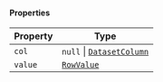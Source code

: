 #### Properties

| Property                   | Type                                                     |
| -------------------------- | -------------------------------------------------------- |
| <a id="col"></a> `col`     | `null` \| [`DatasetColumn`](./api_html/DatasetColumn.md) |
| <a id="value"></a> `value` | [`RowValue`](./api_html/RowValue.md)                     |
